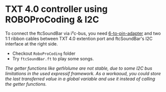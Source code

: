 # TXT 4.0 controller using ROBOProCoding & I2C

To connect the ftcSoundBar via i²c-bus, you need [6-to-pin-adapter](https://www.fischerfriendswoman.de/index.php?p=7&sp=9#R7668al) and two 1:1 ribbon cables between TXT 4.0 extention port and ftcSoundBar's I2C interface at the right side. 

- Checkout `RoboProCoding` folder
- Try `ftcSoundBar.ft` to play some songs.

*The getter functions like getVolume are not stable, due to some I2C bus limitations in the used expressif framework. As a workaoud, you could store the last transferred value in a global variable and use it instead of calling the getter functions.*